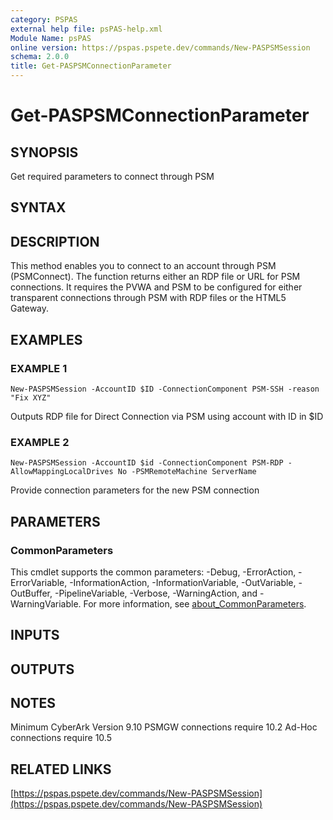 ```yaml
---
category: PSPAS
external help file: psPAS-help.xml
Module Name: psPAS
online version: https://pspas.pspete.dev/commands/New-PASPSMSession
schema: 2.0.0
title: Get-PASPSMConnectionParameter
---
```


# Get-PASPSMConnectionParameter

## SYNOPSIS
Get required parameters to connect through PSM

## SYNTAX

## DESCRIPTION
This method enables you to connect to an account through PSM (PSMConnect).
The function returns either an RDP file or URL for PSM connections.
It requires the PVWA and PSM to be configured for either transparent connections through PSM with RDP files
or the HTML5 Gateway.

## EXAMPLES

### EXAMPLE 1
```
New-PASPSMSession -AccountID $ID -ConnectionComponent PSM-SSH -reason "Fix XYZ"
```

Outputs RDP file for Direct Connection via PSM using account with ID in $ID

### EXAMPLE 2
```
New-PASPSMSession -AccountID $id -ConnectionComponent PSM-RDP -AllowMappingLocalDrives No -PSMRemoteMachine ServerName
```

Provide connection parameters for the new PSM connection

## PARAMETERS

### CommonParameters
This cmdlet supports the common parameters: -Debug, -ErrorAction, -ErrorVariable, -InformationAction, -InformationVariable, -OutVariable, -OutBuffer, -PipelineVariable, -Verbose, -WarningAction, and -WarningVariable. For more information, see [about_CommonParameters](http://go.microsoft.com/fwlink/?LinkID=113216).

## INPUTS

## OUTPUTS

## NOTES
Minimum CyberArk Version 9.10
PSMGW connections require 10.2
Ad-Hoc connections require 10.5

## RELATED LINKS

[https://pspas.pspete.dev/commands/New-PASPSMSession](https://pspas.pspete.dev/commands/New-PASPSMSession)

